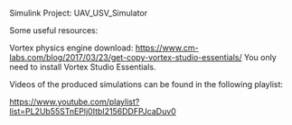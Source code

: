 Simulink Project: UAV_USV_Simulator




Some useful resources:

Vortex physics engine download: https://www.cm-labs.com/blog/2017/03/23/get-copy-vortex-studio-essentials/
You only need to install Vortex Studio Essentials.



Videos of the produced simulations can be found in the following playlist:

https://www.youtube.com/playlist?list=PL2Ub55STnEPlj0ItbI2156DDFPJcaDuv0